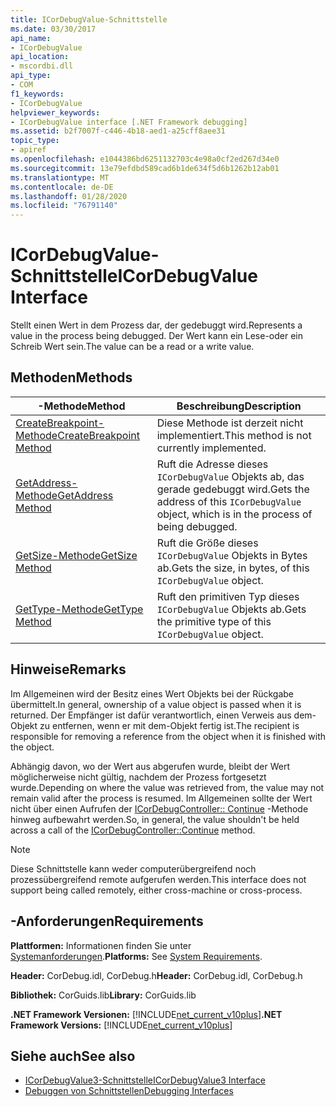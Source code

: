 ```yaml
---
title: ICorDebugValue-Schnittstelle
ms.date: 03/30/2017
api_name:
- ICorDebugValue
api_location:
- mscordbi.dll
api_type:
- COM
f1_keywords:
- ICorDebugValue
helpviewer_keywords:
- ICorDebugValue interface [.NET Framework debugging]
ms.assetid: b2f7007f-c446-4b18-aed1-a25cff8aee31
topic_type:
- apiref
ms.openlocfilehash: e1044386bd6251132703c4e98a0cf2ed267d34e0
ms.sourcegitcommit: 13e79efdbd589cad6b1de634f5d6b1262b12ab01
ms.translationtype: MT
ms.contentlocale: de-DE
ms.lasthandoff: 01/28/2020
ms.locfileid: "76791140"
---
```

# <a name="icordebugvalue-interface"></a><span data-ttu-id="fd5af-102">ICorDebugValue-Schnittstelle</span><span class="sxs-lookup"><span data-stu-id="fd5af-102">ICorDebugValue Interface</span></span>
<span data-ttu-id="fd5af-103">Stellt einen Wert in dem Prozess dar, der gedebuggt wird.</span><span class="sxs-lookup"><span data-stu-id="fd5af-103">Represents a value in the process being debugged.</span></span> <span data-ttu-id="fd5af-104">Der Wert kann ein Lese-oder ein Schreib Wert sein.</span><span class="sxs-lookup"><span data-stu-id="fd5af-104">The value can be a read or a write value.</span></span>  
  
## <a name="methods"></a><span data-ttu-id="fd5af-105">Methoden</span><span class="sxs-lookup"><span data-stu-id="fd5af-105">Methods</span></span>  
  
|<span data-ttu-id="fd5af-106">-Methode</span><span class="sxs-lookup"><span data-stu-id="fd5af-106">Method</span></span>|<span data-ttu-id="fd5af-107">Beschreibung</span><span class="sxs-lookup"><span data-stu-id="fd5af-107">Description</span></span>|  
|------------|-----------------|  
|[<span data-ttu-id="fd5af-108">CreateBreakpoint-Methode</span><span class="sxs-lookup"><span data-stu-id="fd5af-108">CreateBreakpoint Method</span></span>](icordebugvalue-createbreakpoint-method.md)|<span data-ttu-id="fd5af-109">Diese Methode ist derzeit nicht implementiert.</span><span class="sxs-lookup"><span data-stu-id="fd5af-109">This method is not currently implemented.</span></span>|  
|[<span data-ttu-id="fd5af-110">GetAddress-Methode</span><span class="sxs-lookup"><span data-stu-id="fd5af-110">GetAddress Method</span></span>](icordebugvalue-getaddress-method.md)|<span data-ttu-id="fd5af-111">Ruft die Adresse dieses `ICorDebugValue` Objekts ab, das gerade gedebuggt wird.</span><span class="sxs-lookup"><span data-stu-id="fd5af-111">Gets the address of this `ICorDebugValue` object, which is in the process of being debugged.</span></span>|  
|[<span data-ttu-id="fd5af-112">GetSize-Methode</span><span class="sxs-lookup"><span data-stu-id="fd5af-112">GetSize Method</span></span>](icordebugvalue-getsize-method.md)|<span data-ttu-id="fd5af-113">Ruft die Größe dieses `ICorDebugValue` Objekts in Bytes ab.</span><span class="sxs-lookup"><span data-stu-id="fd5af-113">Gets the size, in bytes, of this `ICorDebugValue` object.</span></span>|  
|[<span data-ttu-id="fd5af-114">GetType-Methode</span><span class="sxs-lookup"><span data-stu-id="fd5af-114">GetType Method</span></span>](icordebugvalue-gettype-method.md)|<span data-ttu-id="fd5af-115">Ruft den primitiven Typ dieses `ICorDebugValue` Objekts ab.</span><span class="sxs-lookup"><span data-stu-id="fd5af-115">Gets the primitive type of this `ICorDebugValue` object.</span></span>|  
  
## <a name="remarks"></a><span data-ttu-id="fd5af-116">Hinweise</span><span class="sxs-lookup"><span data-stu-id="fd5af-116">Remarks</span></span>  
 <span data-ttu-id="fd5af-117">Im Allgemeinen wird der Besitz eines Wert Objekts bei der Rückgabe übermittelt.</span><span class="sxs-lookup"><span data-stu-id="fd5af-117">In general, ownership of a value object is passed when it is returned.</span></span> <span data-ttu-id="fd5af-118">Der Empfänger ist dafür verantwortlich, einen Verweis aus dem-Objekt zu entfernen, wenn er mit dem-Objekt fertig ist.</span><span class="sxs-lookup"><span data-stu-id="fd5af-118">The recipient is responsible for removing a reference from the object when it is finished with the object.</span></span>  
  
 <span data-ttu-id="fd5af-119">Abhängig davon, wo der Wert aus abgerufen wurde, bleibt der Wert möglicherweise nicht gültig, nachdem der Prozess fortgesetzt wurde.</span><span class="sxs-lookup"><span data-stu-id="fd5af-119">Depending on where the value was retrieved from, the value may not remain valid after the process is resumed.</span></span> <span data-ttu-id="fd5af-120">Im Allgemeinen sollte der Wert nicht über einen Aufrufen der [ICorDebugController:: Continue](icordebugcontroller-continue-method.md) -Methode hinweg aufbewahrt werden.</span><span class="sxs-lookup"><span data-stu-id="fd5af-120">So, in general, the value shouldn't be held across a call of the [ICorDebugController::Continue](icordebugcontroller-continue-method.md) method.</span></span>  
  
> [!NOTE]
> <span data-ttu-id="fd5af-121">Diese Schnittstelle kann weder computerübergreifend noch prozessübergreifend remote aufgerufen werden.</span><span class="sxs-lookup"><span data-stu-id="fd5af-121">This interface does not support being called remotely, either cross-machine or cross-process.</span></span>  
  
## <a name="requirements"></a><span data-ttu-id="fd5af-122">-Anforderungen</span><span class="sxs-lookup"><span data-stu-id="fd5af-122">Requirements</span></span>  
 <span data-ttu-id="fd5af-123">**Plattformen:** Informationen finden Sie unter [Systemanforderungen](../../../../docs/framework/get-started/system-requirements.md).</span><span class="sxs-lookup"><span data-stu-id="fd5af-123">**Platforms:** See [System Requirements](../../../../docs/framework/get-started/system-requirements.md).</span></span>  
  
 <span data-ttu-id="fd5af-124">**Header:** CorDebug.idl, CorDebug.h</span><span class="sxs-lookup"><span data-stu-id="fd5af-124">**Header:** CorDebug.idl, CorDebug.h</span></span>  
  
 <span data-ttu-id="fd5af-125">**Bibliothek:** CorGuids.lib</span><span class="sxs-lookup"><span data-stu-id="fd5af-125">**Library:** CorGuids.lib</span></span>  
  
 <span data-ttu-id="fd5af-126">**.NET Framework Versionen:** [!INCLUDE[net_current_v10plus](../../../../includes/net-current-v10plus-md.md)]</span><span class="sxs-lookup"><span data-stu-id="fd5af-126">**.NET Framework Versions:** [!INCLUDE[net_current_v10plus](../../../../includes/net-current-v10plus-md.md)]</span></span>  
  
## <a name="see-also"></a><span data-ttu-id="fd5af-127">Siehe auch</span><span class="sxs-lookup"><span data-stu-id="fd5af-127">See also</span></span>

- [<span data-ttu-id="fd5af-128">ICorDebugValue3-Schnittstelle</span><span class="sxs-lookup"><span data-stu-id="fd5af-128">ICorDebugValue3 Interface</span></span>](icordebugvalue3-interface.md)
- [<span data-ttu-id="fd5af-129">Debuggen von Schnittstellen</span><span class="sxs-lookup"><span data-stu-id="fd5af-129">Debugging Interfaces</span></span>](debugging-interfaces.md)
